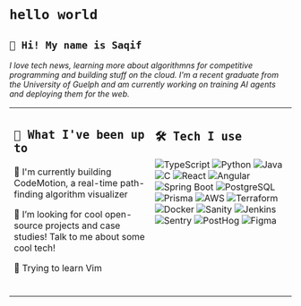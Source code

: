 <h1><code>hello world</code></h1>
<h2><code>👋 Hi! My name is Saqif</code></h2>
  <p><i>I love tech news, learning more about algorithmns for competitive programming and building stuff on the cloud. I'm a recent graduate from the University of Guelph and am currently working on training AI           agents and deploying them for the web.</i></p>
<table>
  <tr>
    <td valign="top" width="50%">
      <h2><code>💭 What I've been up to</code></h2>
      <!-- - 🔭 I'm currently on Slate, an all-in-one email cleaning SaaS solution -->
      <p>🔭 I'm currently building CodeMotion, a real-time path-finding algorithm visualizer</p>
      <!-- <p>🌱 I recently attended a Hackathon and built an AI-centered web search engine; check it out <a>https://github.com/SaqifAbrar/zen</a></p>-->
      <p>💬 I’m looking for cool open-source projects and case studies! Talk to me about some cool tech!</p>
      <p>💫 Trying to learn Vim</p>
      <br/>
    </td>
    <td valign="top" width="50%">
      <!--<h3 align="center">☀︎</h3>-->
      <h2><code>🛠️ Tech I use</code></h2>
      <div>
        <img alt="TypeScript" src="https://img.shields.io/badge/TypeScript-007ACC?style=for-the-badge&logo=typescript&logoColor=white">
        <img alt="Python" src="https://img.shields.io/badge/Python-FFD43B?style=for-the-badge&logo=python&logoColor=blue"/>
        <img alt="Java" src="https://img.shields.io/badge/Java-ED8B00?style=for-the-badge&logo=openjdk&logoColor=white"/>
        <img alt="C" src="https://img.shields.io/badge/C-00599C?style=for-the-badge&logo=c&logoColor=white"/>
        <img alt="React" src="https://img.shields.io/badge/React-20232A?style=for-the-badge&logo=react&logoColor=61DAFB"/>
        <img alt="Angular" src="https://img.shields.io/badge/Angular-DD0031?style=for-the-badge&logo=angular&logoColor=white"/>
        <img alt="Spring Boot" src="https://img.shields.io/badge/Spring_Boot-6DB33F?style=for-the-badge&logo=spring-boot&logoColor=white"/>
        <img alt="PostgreSQL" src="https://img.shields.io/badge/PostgreSQL-316192?style=for-the-badge&logo=postgresql&logoColor=white"/>
        <img alt="Prisma" src="https://img.shields.io/badge/Prisma-3982CE?style=for-the-badge&logo=Prisma&logoColor=white"/>
        <img alt="AWS" src="https://img.shields.io/badge/Amazon_AWS-FF9900?style=for-the-badge&logo=amazonaws&logoColor=white"/>
        <img alt="Terraform" src="https://img.shields.io/badge/Terraform-7B42BC?style=for-the-badge&logo=terraform&logoColor=white"/>
        <img alt="Docker" src="https://img.shields.io/badge/Docker-2CA5E0?style=for-the-badge&logo=docker&logoColor=white"/>
        <img alt="Sanity" src="https://img.shields.io/badge/sanity-F03E2F?style=for-the-badge&logo=sanity&logoColor=white"/>
        <img alt="Jenkins" src="https://img.shields.io/badge/Jenkins-D24939?style=for-the-badge&logo=Jenkins&logoColor=white"/>
        <img alt="Sentry" src="https://img.shields.io/badge/Sentry-black?style=for-the-badge&logo=Sentry&logoColor=#362D5"/>
        <img alt="PostHog" src="https://img.shields.io/badge/posthog-232429?style=for-the-badge&logo=posthog&logoColor=white"/>
        <img alt="Figma" src="https://img.shields.io/badge/Figma-F24E1E?style=for-the-badge&logo=figma&logoColor=white"/>
      </div>
    </td>
  </tr>

</table>

<!--<div align="center">
<h2><code>🗣️ Find me here too</code></h2>
  <img alt="Devpost" src="https://img.shields.io/badge/Devpost-003E54?style=for-the-badge&logo=Devpost&logoColor=white"/>
  <img alt="LinkedIn" src="https://img.shields.io/badge/LinkedIn-0077B5?style=for-the-badge&logo=linkedin&logoColor=white"/>
  <img alt="Twitter" src="https://img.shields.io/badge/X-000000?style=for-the-badge&logo=x&logoColor=white"/>
</div>-->

